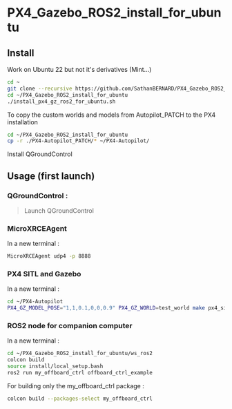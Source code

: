 # PX4_Gazebo_ROS2_install_for_ubuntu


## Install
Work on Ubuntu 22 but not it's derivatives (Mint...)

``` sh
cd ~
git clone --recursive https://github.com/SathanBERNARD/PX4_Gazebo_ROS2_install_for_ubuntu.git
cd ~/PX4_Gazebo_ROS2_install_for_ubuntu
./install_px4_gz_ros2_for_ubuntu.sh
```

To copy the custom worlds and models from Autopilot_PATCH to the PX4 installation

``` sh
cd ~/PX4_Gazebo_ROS2_install_for_ubuntu
cp -r ./PX4-Autopilot_PATCH/* ~/PX4-Autopilot/
```

Install QGroundControl

## Usage (first launch)

### QGroundControl :

> Launch QGroundControl

### MicroXRCEAgent

In a new terminal :

``` sh
MicroXRCEAgent udp4 -p 8888
```

### PX4 SITL and Gazebo

In a new terminal :

``` sh
cd ~/PX4-Autopilot
PX4_GZ_MODEL_POSE="1,1,0.1,0,0,0.9" PX4_GZ_WORLD=test_world make px4_sitl gz_x500_mono_cam
```

### ROS2 node for companion computer

In a new terminal :

``` sh
cd ~/PX4_Gazebo_ROS2_install_for_ubuntu/ws_ros2
colcon build
source install/local_setup.bash
ros2 run my_offboard_ctrl offboard_ctrl_example
```

For building only the my_offboard_ctrl package :

``` sh
colcon build --packages-select my_offboard_ctrl
```
